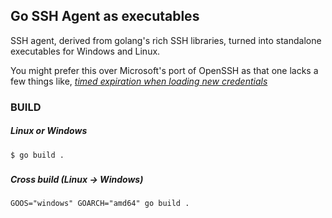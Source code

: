 ## Go SSH Agent as executables ##
SSH agent, derived from golang's rich SSH libraries, turned into standalone executables for Windows and Linux. 

You might prefer this over Microsoft's port of OpenSSH as that one lacks a few things like, [_timed expiration  when loading new credentials_ ](https://github.com/openssh/libopenssh/blob/master/ssh/PROTOCOL.agent#L101)


### BUILD
##### Linux or Windows
````
$ go build .
````
#####

##### Cross build (Linux -> Windows) 
````
GOOS="windows" GOARCH="amd64" go build .
````
#####

